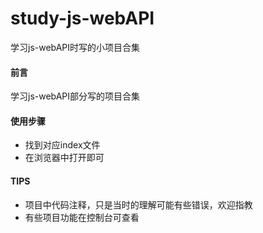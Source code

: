 # study-js-webAPI
学习js-webAPI时写的小项目合集

#### 前言
   学习js-webAPI部分写的项目合集

#### 使用步骤

- 找到对应index文件
- 在浏览器中打开即可

#### TIPS
- 项目中代码注释，只是当时的理解可能有些错误，欢迎指教
- 有些项目功能在控制台可查看
